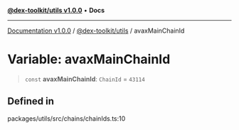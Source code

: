 [**@dex-toolkit/utils v1.0.0**](../README.md) • **Docs**

***

[Documentation v1.0.0](../../../packages.md) / [@dex-toolkit/utils](../README.md) / avaxMainChainId

# Variable: avaxMainChainId

> `const` **avaxMainChainId**: `ChainId` = `43114`

## Defined in

packages/utils/src/chains/chainIds.ts:10
